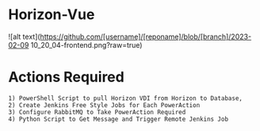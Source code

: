 # Horizon-Vue
![alt text](https://github.com/[username]/[reponame]/blob/[branch]/2023-02-09 10_20_04-frontend.png?raw=true)

# Actions Required
    1) PowerShell Script to pull Horizon VDI from Horizon to Database, 
    2) Create Jenkins Free Style Jobs for Each PowerAction
    3) Configure RabbitMQ to Take PowerAction Required 
    4) Python Script to Get Message and Trigger Remote Jenkins Job


